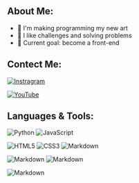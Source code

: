 ## About Me:

- :art: I'm making programming my new art
- :wrench: I like challenges and solving problems
- :dart: Current goal: become a front-end

## Contect Me:

[![Instragram](https://img.shields.io/badge/Instagram-E4405F?style=social&logo=instagram&logoColor=black)](https://www.instagram.com/adelino.dev/)

[![YouTube](https://img.shields.io/badge/YouTube-FF0000?style=social&logo=youtube&logoColor=black)](https://www.youtube.com/channel/UCHnO2YJ6VWsFZBwdx26TkxQ)


## Languages & Tools:
![Python](https://img.shields.io/badge/Python-3776AB?style=flat-square&logo=python&logoColor=white)
![JavaScript](https://img.shields.io/badge/JavaScript-F7DF1E?style=flat-square&logo=javascript&logoColor=black)

![HTML5](https://img.shields.io/badge/HTML5-E34F26?style=flat-square&logo=html5&logoColor=white)
![CSS3](https://img.shields.io/badge/css3-1572B6?style=flat-square&logo=css3&logoColor=white)
![Markdown](https://img.shields.io/badge/Markdown-000000?style=flat-square&logo=markdown&logoColor=white)

![Markdown](https://img.shields.io/badge/Figma-F24E1E?style=flat-square&logo=figma&logoColor=white)
![Markdown](https://img.shields.io/badge/Canva-009196?style=flat-square&logo=canva&logoColor=white)

![Markdown](https://img.shields.io/badge/Trello-0052CC?style=flat-square&logo=trello&logoColor=white)
